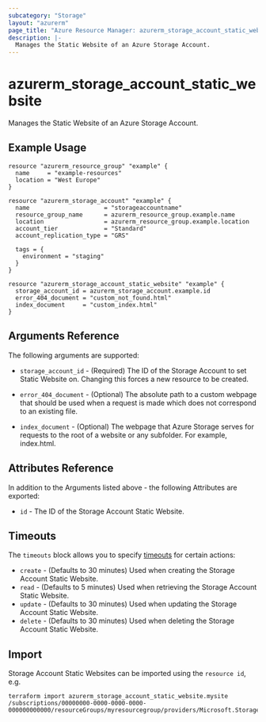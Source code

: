 ```yaml
---
subcategory: "Storage"
layout: "azurerm"
page_title: "Azure Resource Manager: azurerm_storage_account_static_website"
description: |-
  Manages the Static Website of an Azure Storage Account.
---
```


# azurerm_storage_account_static_website

Manages the Static Website of an Azure Storage Account.

## Example Usage

```hcl
resource "azurerm_resource_group" "example" {
  name     = "example-resources"
  location = "West Europe"
}

resource "azurerm_storage_account" "example" {
  name                     = "storageaccountname"
  resource_group_name      = azurerm_resource_group.example.name
  location                 = azurerm_resource_group.example.location
  account_tier             = "Standard"
  account_replication_type = "GRS"

  tags = {
    environment = "staging"
  }
}

resource "azurerm_storage_account_static_website" "example" {
  storage_account_id = azurerm_storage_account.example.id
  error_404_document = "custom_not_found.html"
  index_document     = "custom_index.html"
}
```

## Arguments Reference

The following arguments are supported:

* `storage_account_id` - (Required) The ID of the Storage Account to set Static Website on. Changing this forces a new resource to be created.

* `error_404_document` - (Optional) The absolute path to a custom webpage that should be used when a request is made which does not correspond to an existing file.

* `index_document` - (Optional) The webpage that Azure Storage serves for requests to the root of a website or any subfolder. For example, index.html.

## Attributes Reference

In addition to the Arguments listed above - the following Attributes are exported:

* `id` - The ID of the Storage Account Static Website.

## Timeouts

The `timeouts` block allows you to specify [timeouts](https://developer.hashicorp.com/terraform/language/resources/configure#define-operation-timeouts) for certain actions:

* `create` - (Defaults to 30 minutes) Used when creating the Storage Account Static Website.
* `read` - (Defaults to 5 minutes) Used when retrieving the Storage Account Static Website.
* `update` - (Defaults to 30 minutes) Used when updating the Storage Account Static Website.
* `delete` - (Defaults to 30 minutes) Used when deleting the Storage Account Static Website.

## Import

Storage Account Static Websites can be imported using the `resource id`, e.g.

```shell
terraform import azurerm_storage_account_static_website.mysite /subscriptions/00000000-0000-0000-0000-000000000000/resourceGroups/myresourcegroup/providers/Microsoft.Storage/storageAccounts/myaccount
```
